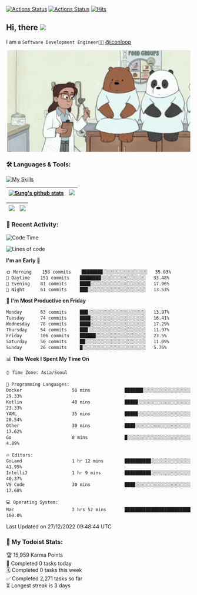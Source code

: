 
[![Actions Status](https://github.com/ddok2/ddok2/workflows/Todoist%20Readme/badge.svg)](https://github.com/ddok2/ddok2/actions)
[![Actions Status](https://github.com/ddok2/ddok2/workflows/wakatime-stats/badge.svg)](https://github.com/ddok2/ddok2/actions)
[![Hits](https://hits.seeyoufarm.com/api/count/incr/badge.svg?url=https%3A%2F%2Fgithub.com%2Fddok2&count_bg=%23FF9595&title_bg=%23555555&icon=github.svg&icon_color=%23FFFFFF&title=hits&edge_flat=false)](https://hits.seeyoufarm.com)

<!-- ![visitors](https://visitor-badge.laobi.icu/badge?page_id=ddok2.ddok2) -->
## Hi, there <img src="https://raw.githubusercontent.com/MartinHeinz/MartinHeinz/master/wave.gif" width="3%">

I am a `Software Development Engineer🧑‍💻` [@iconloop](https://github.com/iconloop)


<p align="center">
    <img align="center" alt="GIF" src="img/debugging.gif" />
</p>


### 🛠 Languages & Tools:

[![My Skills](https://skillicons.dev/icons?i=go,js,ts,py,express,react,svelte,jquery,pug,mongodb,mysql,redis,aws,docker,kubernetes)](https://skillicons.dev)


| <a href="https://github-readme-stats.vercel.app/api?username=ddok2&show_icons=true&include_all_commits=true&count_private=true&theme=buefy&hide_border=true"><img align="center" src="https://github-readme-stats.vercel.app/api?username=ddok2&show_icons=true&include_all_commits=true&count_private=true&theme=buefy&hide_border=true" alt="Sung's github stats" /></a> | <a href="https://github.com/ddok2"><img src="http://github-readme-streak-stats.herokuapp.com?user=ddok2&hide_border=true" /></a> |
| ------------- |------------- |


| <a href="https://github.com/ddok2"><img align="center" src="https://github-readme-stats.vercel.app/api/top-langs/?username=ddok2&theme=buefy&hide=html,css&hide_border=true" /></a> | <a href="https://github.com/ddok2"><img align="center" src="https://activity-graph.herokuapp.com/graph?username=ddok2&theme=github&hide_border=true" height="250" /></a> |
| ------------- |--------------------------------------------------------------------------------------------------------------------------------------------------------------------------|


<!-- <details open>
    <summary>📈 My GitHub Stats</summary>
    <p align="center">
        <a href="https://github.com/ddok2">
            <img align="center" src="https://github-readme-stats.vercel.app/api?username=ddok2&show_icons=true&include_all_commits=true&count_private=true&theme=buefy&hide_border=true" alt="Sung's github stats" />
        </a>
    </p>
</details>
<details>
    <summary>💬 Top Languages</summary>
    <p align="center"> 
        <a href="https://github.com/ddok2">
            <img align="center" src="https://github-readme-stats.vercel.app/api/top-langs/?username=ddok2&layout=compact&theme=buefy&hide=html,css&hide_border=true" />
        </a>
    </p>
</details> -->


### 🌈 Recent Activity:
<!--START_SECTION:waka-->
![Code Time](http://img.shields.io/badge/Code%20Time-1%2C896%20hrs%2050%20mins-blue)

![Lines of code](https://img.shields.io/badge/From%20Hello%20World%20I%27ve%20Written-4%20Million%20lines%20of%20code-blue)

**I'm an Early 🐤** 

```text
🌞 Morning    158 commits    ████████░░░░░░░░░░░░░░░░░   35.03% 
🌆 Daytime    151 commits    ████████░░░░░░░░░░░░░░░░░   33.48% 
🌃 Evening    81 commits     ████░░░░░░░░░░░░░░░░░░░░░   17.96% 
🌙 Night      61 commits     ███░░░░░░░░░░░░░░░░░░░░░░   13.53%

```
📅 **I'm Most Productive on Friday** 

```text
Monday       63 commits     ███░░░░░░░░░░░░░░░░░░░░░░   13.97% 
Tuesday      74 commits     ████░░░░░░░░░░░░░░░░░░░░░   16.41% 
Wednesday    78 commits     ████░░░░░░░░░░░░░░░░░░░░░   17.29% 
Thursday     54 commits     ███░░░░░░░░░░░░░░░░░░░░░░   11.97% 
Friday       106 commits    ██████░░░░░░░░░░░░░░░░░░░   23.5% 
Saturday     50 commits     ██░░░░░░░░░░░░░░░░░░░░░░░   11.09% 
Sunday       26 commits     █░░░░░░░░░░░░░░░░░░░░░░░░   5.76%

```


📊 **This Week I Spent My Time On** 

```text
⌚︎ Time Zone: Asia/Seoul

💬 Programming Languages: 
Docker                   50 mins             ███████░░░░░░░░░░░░░░░░░░   29.33% 
Kotlin                   40 mins             █████░░░░░░░░░░░░░░░░░░░░   23.33% 
YAML                     35 mins             █████░░░░░░░░░░░░░░░░░░░░   20.54% 
Other                    30 mins             ████░░░░░░░░░░░░░░░░░░░░░   17.62% 
Go                       8 mins              █░░░░░░░░░░░░░░░░░░░░░░░░   4.89%

🔥 Editors: 
GoLand                   1 hr 12 mins        ██████████░░░░░░░░░░░░░░░   41.95% 
IntelliJ                 1 hr 9 mins         ██████████░░░░░░░░░░░░░░░   40.37% 
VS Code                  30 mins             ████░░░░░░░░░░░░░░░░░░░░░   17.68%

💻 Operating System: 
Mac                      2 hrs 52 mins       █████████████████████████   100.0%

```


 Last Updated on 27/12/2022 09:48:44 UTC
<!--END_SECTION:waka-->

### 🚧 My Todoist Stats:
<!-- TODO-IST:START -->
🏆  15,959 Karma Points           
🌸  Completed 0 tasks today           
🗓  Completed 0 tasks this week           
✅  Completed 2,271 tasks so far           
⏳  Longest streak is 3 days
<!-- TODO-IST:END -->

